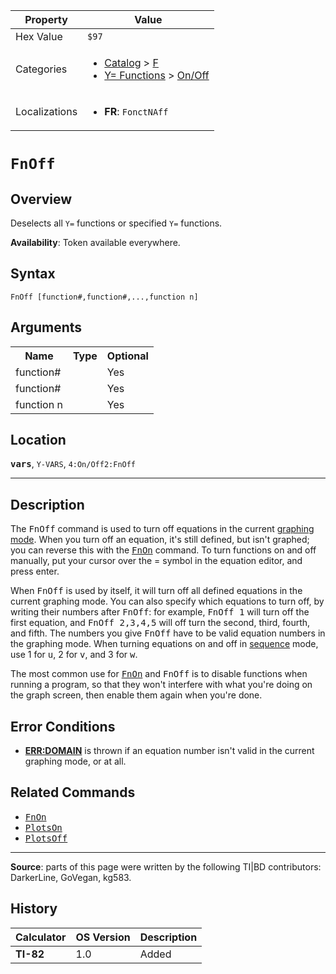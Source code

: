 | Property      | Value |
|---------------|-------|
| Hex Value     | `$97`|
| Categories    | <ul><li>[Catalog](<../categories/Catalog.md>) > [F](<../categories/Catalog.md#F>)</li><li>[Y= Functions](<../categories/Y= Functions.md>) > [On/Off](<../categories/Y= Functions.md#On/Off>)</li></ul> |
| Localizations | <ul><li><b>FR</b>: `FonctNAff `</li></ul> |

# `FnOff `

## Overview
Deselects all `Y=` functions or specified `Y=` functions.


<b>Availability</b>: Token available everywhere.

## Syntax
`FnOff [function#,function#,...,function n]`

## Arguments
<table>
<tr><th>Name</th><th>Type</th><th>Optional</th></tr>

<tr><td>function#</td><td></td><td>Yes</td></tr>

<tr><td>function#</td><td></td><td>Yes</td></tr>

<tr><td>function n</td><td></td><td>Yes</td></tr>

</table>

## Location
<tt><kbd><b>vars</b></kbd></tt>, `Y-VARS`, `4:On/Off2:FnOff`
<hr>

## Description

The <tt>FnOff</tt> command is used to turn off equations in the current [graphing mode](graphing-mode). When you turn off an equation, it's still defined, but isn't graphed; you can reverse this with the <tt><a href="FnOn.md">FnOn</a></tt> command. To turn functions on and off manually, put your cursor over the = symbol in the equation editor, and press enter.

When <tt>FnOff</tt> is used by itself, it will turn off all defined equations in the current graphing mode. You can also specify which equations to turn off, by writing their numbers after <tt>FnOff</tt>: for example, <tt>FnOff 1</tt> will turn off the first equation, and <tt>FnOff 2,3,4,5</tt> will off turn the second, third, fourth, and fifth. The numbers you give <tt>FnOff</tt> have to be valid equation numbers in the graphing mode. When turning equations on and off in [sequence](seq-mode) mode, use 1 for <tt>u</tt>, 2 for <tt>v</tt>, and 3 for <tt>w</tt>.

The most common use for <tt><a href="FnOn.md">FnOn</a></tt> and <tt>FnOff</tt> is to disable functions when running a program, so that they won't interfere with what you're doing on the graph screen, then enable them again when you're done.

## Error Conditions

*   **[ERR:DOMAIN](errors#domain)** is thrown if an equation number isn't valid in the current graphing mode, or at all.

## Related Commands

*   <tt><a href="FnOn.md">FnOn</a></tt>
*   <tt><a href="PlotsOn.md">PlotsOn</a></tt>
*   <tt><a href="PlotsOff.md">PlotsOff</a></tt>

* * *

**Source**: parts of this page were written by the following TI|BD contributors: DarkerLine, GoVegan, kg583.

## History
| Calculator | OS Version | Description |
|------------|------------|-------------|
| <b>TI-82</b> | 1.0 | Added |


